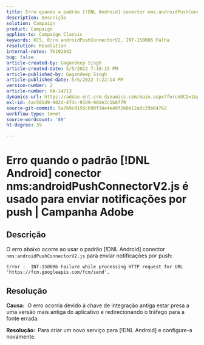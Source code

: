 ```yaml
---
title: Erro quando o padrão [!DNL Android] conector nms:androidPushConnectorV2.js é usado para enviar notificações por push | Campanha Adobe
description: Descrição
solution: Campaign
product: Campaign
applies-to: Campaign Classic
keywords: KCS, Erro androidPushConnectorV2, INT-150006 Falha
resolution: Resolution
internal-notes: TK192842
bug: false
article-created-by: Gagandeep Singh
article-created-date: 5/5/2022 7:18:15 PM
article-published-by: Gagandeep Singh
article-published-date: 5/5/2022 7:22:14 PM
version-number: 2
article-number: KA-14713
dynamics-url: https://adobe-ent.crm.dynamics.com/main.aspx?forceUCI=1&pagetype=entityrecord&etn=knowledgearticle&id=6036cf1a-a8cc-ec11-a7b5-6045bd00dd66
exl-id: 4ac585d9-002d-474c-93d9-90de3c1b6f79
source-git-commit: 5a7b9c9156cb90f34e4e49f268e12a0c29b64762
workflow-type: tm+mt
source-wordcount: '89'
ht-degree: 3%

---
```


# Erro quando o padrão [!DNL Android] conector nms:androidPushConnectorV2.js é usado para enviar notificações por push | Campanha Adobe

## Descrição




O erro abaixo ocorre ao usar o padrão [!DNL Android] conector `nms:androidPushConnectorV2.js` para enviar notificações por push:

```
Error :  INT-150006 Failure while processing HTTP request for URL 'https://fcm.googleapis.com/fcm/send'.
```

## Resolução


<b>Causa:</b>  O erro ocorria devido à chave de integração antiga estar presa a uma versão mais antiga do aplicativo e redirecionando o tráfego para a fonte errada.

<b>Resolução:  </b>Para criar um novo serviço para [!DNL Android] e configure-a novamente.
